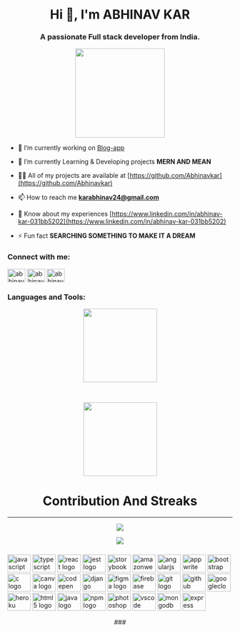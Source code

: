 <h1 align="center">Hi 👋, I'm ABHINAV KAR</h1>
<h3 align="center">A passionate Full stack developer from India.</h3>
<p align="center"><img src="https://avatars.githubusercontent.com/u/75711413?v=4" height=200px border=none 2px></p>

- 🔭 I’m currently working on [Blog-app](https://github.com/Abhinavkar/Blog-app)

- 🌱 I’m currently Learning & Developing projects **MERN AND MEAN**

- 👨‍💻 All of my projects are available at [https://github.com/Abhinavkar](https://github.com/Abhinavkar)

- 📫 How to reach me **karabhinav24@gmail.com**

- 📄 Know about my experiences [https://www.linkedin.com/in/abhinav-kar-031bb5202](https://www.linkedin.com/in/abhinav-kar-031bb5202)

- ⚡ Fun fact **SEARCHING SOMETHING TO MAKE IT A DREAM**

<h3 align="left">Connect with me:</h3>
<p align="left">
<a href="https://fb.com/abhinavkar" target="blank"><img align="center" src="https://raw.githubusercontent.com/rahuldkjain/github-profile-readme-generator/master/src/images/icons/Social/facebook.svg" alt="abhinav kar" height="30" width="40" /></a>
<a href="https://instagram.com/abhinav_kar" target="blank"><img align="center" src="https://raw.githubusercontent.com/rahuldkjain/github-profile-readme-generator/master/src/images/icons/Social/instagram.svg" alt="abhinav_kar" height="30" width="40" /></a>
<a href="https://www.hackerrank.com/abhinavkar" target="blank"><img align="center" src="https://raw.githubusercontent.com/rahuldkjain/github-profile-readme-generator/master/src/images/icons/Social/hackerrank.svg" alt="abhinav kar" height="30" width="40" /></a>
</p>

<h3 align="left">Languages and Tools:</h3>
<p align = "center">
<img align = "center" src="https://github-readme-stats.vercel.app/api?username=Abhinavkar&show_icons=true&bg_color=0d1117&text_color=FFF&border_color=444&title_color=00BFFF" height="165"></p>
<br>
<center>
<p align = "center"><img align = "center" src="https://github-readme-stats.vercel.app/api/top-langs/?username=Abhinavkar&layout=compact&bg_color=0d1117&text_color=FFF&border_color=444&title_color=00BFFF"  height="165"></p>
<h1 align = "center" >Contribution And Streaks

 </h1>
<hr>

<p align = "center" ><a href="https://git.io/streak-stats">
   <img align = "center" src="http://github-readme-streak-stats.herokuapp.com?user=Abhinavkar&theme=react&background=0d1117&border=666">
  </a></p>
  <div align="center">
  <img src="https://profile-counter.glitch.me/Abhinavkar/count.svg?"  />
</div>

###
<p align="center">
<div align="left">
  <img src="https://cdn.jsdelivr.net/gh/devicons/devicon/icons/javascript/javascript-original.svg" height="40" width="52" alt="javascript logo"  />
  <img src="https://cdn.jsdelivr.net/gh/devicons/devicon/icons/typescript/typescript-original.svg" height="40" width="52" alt="typescript logo"  />
  <img src="https://cdn.jsdelivr.net/gh/devicons/devicon/icons/react/react-original.svg" height="40" width="52" alt="react logo"  />
  <img src="https://cdn.jsdelivr.net/gh/devicons/devicon/icons/jest/jest-plain.svg" height="40" width="52" alt="jest logo"  />
  <img src="https://cdn.jsdelivr.net/gh/devicons/devicon/icons/storybook/storybook-original.svg" height="40" width="52" alt="storybook logo"  />
  <img src="https://cdn.jsdelivr.net/gh/devicons/devicon/icons/amazonwebservices/amazonwebservices-original.svg" height="40" width="52" alt="amazonwebservices logo"  />
  <img src="https://cdn.jsdelivr.net/gh/devicons/devicon/icons/angularjs/angularjs-original.svg" height="40" width="52" alt="angularjs logo"  />
  <img src="https://cdn.jsdelivr.net/gh/devicons/devicon/icons/appwrite/appwrite-original.svg" height="40" width="52" alt="appwrite logo"  />
  <img src="https://cdn.jsdelivr.net/gh/devicons/devicon/icons/bootstrap/bootstrap-original.svg" height="40" width="52" alt="bootstrap logo"  />
  <img src="https://cdn.jsdelivr.net/gh/devicons/devicon/icons/c/c-original.svg" height="40" width="52" alt="c logo"  />
  <img src="https://cdn.jsdelivr.net/gh/devicons/devicon/icons/canva/canva-original.svg" height="40" width="52" alt="canva logo"  />
  <img src="https://cdn.jsdelivr.net/gh/devicons/devicon/icons/codepen/codepen-plain.svg" height="40" width="52" alt="codepen logo"  />
  <img src="https://cdn.jsdelivr.net/gh/devicons/devicon/icons/django/django-plain.svg" height="40" width="52" alt="django logo"  />
  <img src="https://cdn.jsdelivr.net/gh/devicons/devicon/icons/figma/figma-original.svg" height="40" width="52" alt="figma logo"  />
  <img src="https://cdn.jsdelivr.net/gh/devicons/devicon/icons/firebase/firebase-plain.svg" height="40" width="52" alt="firebase logo"  />
  <img src="https://cdn.jsdelivr.net/gh/devicons/devicon/icons/git/git-original.svg" height="40" width="52" alt="git logo"  />
  <img src="https://cdn.jsdelivr.net/gh/devicons/devicon/icons/github/github-original.svg" height="40" width="52" alt="github logo"  />
  <img src="https://cdn.jsdelivr.net/gh/devicons/devicon/icons/googlecloud/googlecloud-original.svg" height="40" width="52" alt="googlecloud logo"  />
  <img src="https://cdn.jsdelivr.net/gh/devicons/devicon/icons/heroku/heroku-original.svg" height="40" width="52" alt="heroku logo"  />
  <img src="https://cdn.jsdelivr.net/gh/devicons/devicon/icons/html5/html5-original.svg" height="40" width="52" alt="html5 logo"  />
  <img src="https://cdn.jsdelivr.net/gh/devicons/devicon/icons/java/java-original.svg" height="40" width="52" alt="java logo"  />
  <img src="https://cdn.jsdelivr.net/gh/devicons/devicon/icons/npm/npm-original-wordmark.svg" height="40" width="52" alt="npm logo"  />
  <img src="https://cdn.jsdelivr.net/gh/devicons/devicon/icons/photoshop/photoshop-plain.svg" height="40" width="52" alt="photoshop logo"  />
  <img src="https://cdn.jsdelivr.net/gh/devicons/devicon/icons/vscode/vscode-original.svg" height="40" width="52" alt="vscode logo"  />
  <img src="https://cdn.jsdelivr.net/gh/devicons/devicon/icons/mongodb/mongodb-original.svg" height="40" width="52" alt="mongodb logo"  />
  <img src="https://cdn.jsdelivr.net/gh/devicons/devicon/icons/express/express-original.svg" height="40" width="52" alt="express logo"  />
</div>
</p>
###


###

